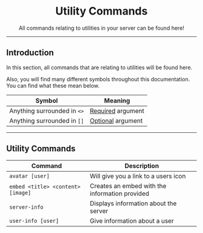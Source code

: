 <script src="https://kit.fontawesome.com/b6dbfc57a8.js" crossorigin="anonymous"></script>
<div style="text-align:center;">
    <h1>Utility Commands</h1>
    <p>
        All commands relating to utilities in your server can be found here!
    </p>
</div>

------

## Introduction

In this section, all commands that are relating to utilities will be found here.

Also, you will find many different symbols throughout this documentation. You can find what these mean below.

|            **Symbol**           |      **Meaning**      |
|---------------------------------|-----------------------|
| Anything surrounded in `<>` | <span style="text-decoration:underline;">Required</span> argument    |
| Anything surrounded in `[]` | <span style="text-decoration:underline;">Optional</span> argument    |

------

## Utility Commands

| Command                           | Description                                    |
|-----------------------------------|------------------------------------------------|
| `avatar [user]`                   | Will give you a link to a users icon           |
| `embed <title> <content> [image]` | Creates an embed with the information provided |
| `server-info`                     | Displays information about the server          |
| `user-info [user]`                | Give information about a user                  |